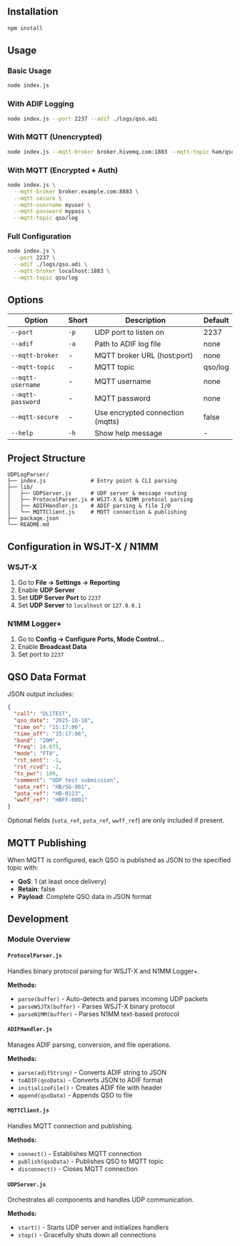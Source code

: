 
## Installation

```bash
npm install
```

## Usage

### Basic Usage

```bash
node index.js
```

### With ADIF Logging

```bash
node index.js --port 2237 --adif ./logs/qso.adi
```

### With MQTT (Unencrypted)

```bash
node index.js --mqtt-broker broker.hivemq.com:1883 --mqtt-topic ham/qso
```

### With MQTT (Encrypted + Auth)

```bash
node index.js \
  --mqtt-broker broker.example.com:8883 \
  --mqtt-secure \
  --mqtt-username myuser \
  --mqtt-password mypass \
  --mqtt-topic qso/log
```

### Full Configuration

```bash
node index.js \
  --port 2237 \
  --adif ./logs/qso.adi \
  --mqtt-broker localhost:1883 \
  --mqtt-topic qso/log
```

## Options

| Option | Short | Description | Default |
|--------|-------|-------------|---------|
| `--port` | `-p` | UDP port to listen on | 2237 |
| `--adif` | `-a` | Path to ADIF log file | none |
| `--mqtt-broker` | - | MQTT broker URL (host:port) | none |
| `--mqtt-topic` | - | MQTT topic | qso/log |
| `--mqtt-username` | - | MQTT username | none |
| `--mqtt-password` | - | MQTT password | none |
| `--mqtt-secure` | - | Use encrypted connection (mqtts) | false |
| `--help` | `-h` | Show help message | - |

## Project Structure

```
UDPLogParser/
├── index.js              # Entry point & CLI parsing
├── lib/
│   ├── UDPServer.js      # UDP server & message routing
│   ├── ProtocolParser.js # WSJT-X & N1MM protocol parsing
│   ├── ADIFHandler.js    # ADIF parsing & file I/O
│   └── MQTTClient.js     # MQTT connection & publishing
├── package.json
└── README.md
```

## Configuration in WSJT-X / N1MM

### WSJT-X
1. Go to **File → Settings → Reporting**
2. Enable **UDP Server**
3. Set **UDP Server Port** to `2237`
4. Set **UDP Server** to `localhost` or `127.0.0.1`

### N1MM Logger+
1. Go to **Config → Configure Ports, Mode Control...**
2. Enable **Broadcast Data**
3. Set port to `2237`

## QSO Data Format

JSON output includes:

```json
{
  "call": "DL1TEST",
  "qso_date": "2025-10-18",
  "time_on": "15:17:06",
  "time_off": "15:17:06",
  "band": "20M",
  "freq": 14.075,
  "mode": "FT8",
  "rst_sent": -1,
  "rst_rcvd": -2,
  "tx_pwr": 100,
  "comment": "UDP test submission",
  "sota_ref": "HB/SG-001",
  "pota_ref": "HB-0123",
  "wwff_ref": "HBFF-0001"
}
```

Optional fields (`sota_ref`, `pota_ref`, `wwff_ref`) are only included if present.

## MQTT Publishing

When MQTT is configured, each QSO is published as JSON to the specified topic with:
- **QoS**: 1 (at least once delivery)
- **Retain**: false
- **Payload**: Complete QSO data in JSON format

## Development

### Module Overview

#### `ProtocolParser.js`
Handles binary protocol parsing for WSJT-X and N1MM Logger+.

**Methods:**
- `parse(buffer)` - Auto-detects and parses incoming UDP packets
- `parseWSJTX(buffer)` - Parses WSJT-X binary protocol
- `parseN1MM(buffer)` - Parses N1MM text-based protocol

#### `ADIFHandler.js`
Manages ADIF parsing, conversion, and file operations.

**Methods:**
- `parse(adifString)` - Converts ADIF string to JSON
- `toADIF(qsoData)` - Converts JSON to ADIF format
- `initializeFile()` - Creates ADIF file with header
- `append(qsoData)` - Appends QSO to file

#### `MQTTClient.js`
Handles MQTT connection and publishing.

**Methods:**
- `connect()` - Establishes MQTT connection
- `publish(qsoData)` - Publishes QSO to MQTT topic
- `disconnect()` - Closes MQTT connection

#### `UDPServer.js`
Orchestrates all components and handles UDP communication.

**Methods:**
- `start()` - Starts UDP server and initializes handlers
- `stop()` - Gracefully shuts down all connections
